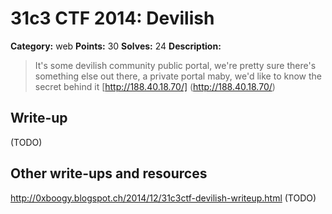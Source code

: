 # 31c3 CTF 2014: Devilish

**Category:** web
**Points:** 30
**Solves:** 24
**Description:**

> It's some devilish community public portal, we're pretty sure there's something else out there, a private portal maby, we'd like to know the secret behind it
> [http://188.40.18.70/] (http://188.40.18.70/)

## Write-up

(TODO)

## Other write-ups and resources
http://0xboogy.blogspot.ch/2014/12/31c3ctf-devilish-writeup.html
(TODO)

